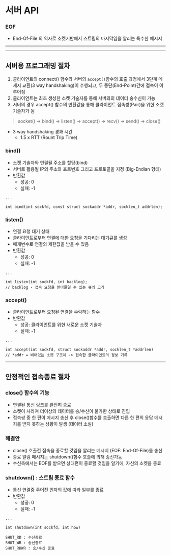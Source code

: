 # 서버 API

### EOF

- End-Of-File 의 약자로 소켓기반에서 스트림의 마지막임을 알리는 특수한 메시지

---

---

## 서버용 프로그래밍 절차

1. 클라이언트의 connect() 함수와 서버의 `accept()`함수의 호출 과정에서 3단계 메세지 교환(3 way handshaking)이 수행되고,
   두 종단(End-Point)간에 접속이 이루어짐
2. 클라이언트는 최초 생성한 소켓 기술자를 통해 서버와의 데이터 송수신이 가능
3. 서버의 경우 accept() 함수의 반환값을 통해 클라이언트 접속쌍(Pair)을 위한 소켓 기술자가 됨

> socket() -> bind() -> listen() -> accept() -> recv() -> send() -> close()

- 3 way handshaking 경과 시간
  - 1.5 x RTT (Rount Trip Time)

### bind()

- 소켓 기술자와 연결될 주소를 할당(bind)
- 서버로 활용될 IP의 주소와 포트번호 그리고 프로토콜을 지정 (Big-Endian 형태)
- 반환값
  - 성공: 0
  - 실패: -1

```
...

int bind(int sockfd, const struct sockaddr *addr, socklen_t addrlen);
```

### listen()

- 연결 요청 대기 상태
- 클라이언트로부터 연결에 대한 요청을 기다리는 대기큐를 생성
- 매개변수로 연결의 제한값을 받을 수 있음
- 반환값
  - 성공: 0
  - 실패: -1

```
...

int listen(int sockfd, int backlog);
// backlog - 접속 요청을 받아들일 수 있는 큐의 크기
```

### accept()

- 클라이언트로부터 요청된 연결을 수락하는 함수
- 반환값
  - 성공: 클라이언트를 위한 새로운 소켓 기술자
  - 실패: -1

```
...

int accept(int sockfd, struct sockaddr *addr, socklen_t *addrlen)
// *addr = 비어있는 소켓 구조체 -> 접속한 클라이언트의 정보 기록
```

---

## 안정적인 접속종료 절차

### close() 함수의 기능

- 연결된 통신 링크를 완전히 종료
- 소켓이 사라져 더이상의 데이터를 송/수신이 불가한 상태로 진입
- 접속쌍 중 한 편이 메시지 송신 후 close()함수를 호출하면 다른 한 편의 응답 메시지를 받지 못하는 상황이 발생 (데이터 소실)

### 해결안

- close() 호출전 접속을 종료할 것임을 알리는 메시지 (EOF: End-Of-File)를 송신
- 종료 알림 메시지는 shutdown()함수 호출에 의해 송신가능
- 수신측에서는 EOF를 받으면 상대편이 종료할 것임을 알기에, 자신의 소켓을 종료

### shutdown() : 스트림 종료 함수

- 통신 연결중 주어진 인자의 값에 따라 일부를 종료
- 반환값
  - 성공: 0
  - 실패: -1

```
...

int shutdown(int sockfd, int how)

SHUT_RD : 수신종료
SHUT_WR : 송신종료
SHUT_RDWR : 송/수신 종료
```
